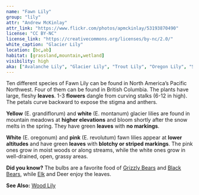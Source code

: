 ```yaml
---
name: "Fawn Lily"
group: "lily"
attr: "Andrew McKinlay"
attr_link: "https://www.flickr.com/photos/apmckinlay/53193870490"
license: "CC BY-NC"
license_link: "https://creativecommons.org/licenses/by-nc/2.0/"
white_caption: "Glacier Lily"
location: [bc,ab]
habitat: [grassland,mountain,wetland]
visibility: high
aka: ["Avalanche Lily", "Glacier Lily", "Trout Lily", "Oregon Lily", "Snow Lily"]
---
```

Ten different species of Fawn Lily can be found in North America’s Pacific Northwest. Four of them can be found in British Columbia. The plants have large, fleshy **leaves**. 1-3 **flowers** dangle from curving stalks (6-12 in high). The petals curve backward to expose the stigma and anthers.

**Yellow** (E. grandiflorum) and **white** (E. montanum) glacier lilies are found  in mountain meadows at **higher elevations** and bloom shortly after the snow melts in the spring. They have green **leaves** with **no markings**.

**White** (E. oregonum) and **pink** (E. revolutum) fawn lilies appear at **lower altitudes** and have green **leaves** with **blotchy or striped markings**. The pink ones grow in moist woods or along streams, while the white ones grow in well-drained, open, grassy areas.

**Did you know?** The bulbs are a favorite food of [Grizzly Bears](/animals/grizzly/) and [Black Bears](/animals/blabear/), while [Elk](/animals/elk/) and Deer enjoy the leaves.

<!-- generated, do not edit -->
**See Also:**
[Wood Lily](/plants/woodlily/)
